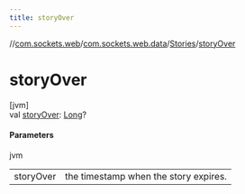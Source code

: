 ```yaml
---
title: storyOver
---
```

//[com.sockets.web](../../../index.html)/[com.sockets.web.data](../index.html)/[Stories](index.html)/[storyOver](story-over.html)



# storyOver



[jvm]\
val [storyOver](story-over.html): [Long](https://kotlinlang.org/api/latest/jvm/stdlib/kotlin/-long/index.html)?



#### Parameters


jvm

| | |
|---|---|
| storyOver | the timestamp when the story expires. |




